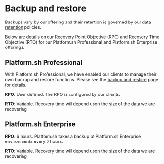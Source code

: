 # Backup and restore

Backups vary by our offering and their retention is governed by our [data retention](/security/data-retention.md) policies.

Below are details on our Recovery Point Objective (RPO) and Recovery Time Objective (RTO) for our Platform.sh Professional and Platform.sh Enterprise offerings.

## Platform.sh Professional

With Platform.sh Professional, we have enabled our clients to manage their own backup and restore functions. Please see the [backup and restore](/administration/backup-and-restore.md) page for details.

**RPO**: User defined. The RPO is configured by our clients.

**RTO**: Variable. Recovery time will depend upon the size of the data we are recovering

## Platform.sh Enterprise

**RPO**: 6 hours.  Platform.sh takes a backup of Platform.sh Enterprise environments every 6 hours.

**RTO**: Variable. Recovery time will depend upon the size of the data we are recovering
